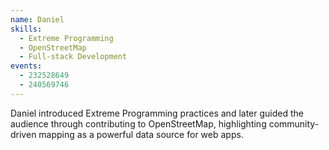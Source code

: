 ```yaml
---
name: Daniel
skills:
  - Extreme Programming
  - OpenStreetMap
  - Full-stack Development
events:
  - 232528649
  - 240569746
---
```


Daniel introduced Extreme Programming practices and later guided the audience through contributing to OpenStreetMap, highlighting community-driven mapping as a powerful data source for web apps.

